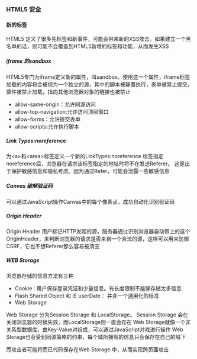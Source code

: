 ### HTML5 安全
#### 新的标签
HTML5 定义了很多先标签和新事件，可能会带来新的XSS攻击。如果建立一个黑名单的话，则可能不会覆盖到HTML5新增的标签和功能，从而发生XSS

##### iframe 的sandbox
HTML5专门为iframe定义新的属性，叫sandbox。使用这一个属性，iframe标签加载的内容将会被视为一个独立的源，其中的脚本被静置执行，表单被禁止提交，插件被禁止加载，指向其他浏览器对象的链接也被禁止

- allow-same-origin：允许同源访问
- allow-top-navigation:允许访问顶层窗口
- allow-forms：允许提交表单
- allow-scripts:允许执行脚本

##### Link Types:noreference 
为\<a>和\<area>标签定义一个新的LinkTypes:noreference
标签指定noreference后，浏览器在请求该标签指定的地址时将不在发送Referer。
这是出于保护敏感信息和隐私考虑。因为通过Refer，可能会泄露一些敏感信息

##### Canvas 破解验证码
可以通过JavaScript操作Canvas中的每个像素点，成功自动化识别验证码


##### Origin Header
Origin Header 用户标记HTTP发起的源，服务器通过识别浏览器自动带上的这个OriginHeader，来判断浏览器的请求是否来自一个合法的源，这样可以用来防御CSRF，它也不想Referer那么容易被清空

##### WEB Storage
浏览器存储的信息方法有三种
- Cookie : 用户保存登录凭证和少量信息。有长度限制不能够存储太多信息
- Flash Shared Object 和 IE userDate： 并非一个通用化的标准
- Web Storage

Web Storage 分为Session Storage 和 LocalStorage。
Session Storage 会在关闭浏览器的时候失效，而LocalStorage则一直会存在
Web Storage就像一个非关系型数据库，由Key-Value对组成，可以通过JavaScript对戏进行操作
Web Storage也会受到同源策略的约束，每个域所拥有的信息只会保存在自己的域下

而攻击者可能将而已代码保存在Web Storage 中，从而实现跨页面攻击
